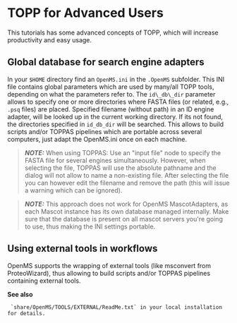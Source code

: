 TOPP for Advanced Users
======================

This tutorials has some advanced concepts of TOPP, which will increase productivity and easy usage.

## Global database for search engine adapters

In your `$HOME` directory find an `OpenMS.ini` in the `.OpenMS` subfolder. This INI file contains global parameters
which are used by many/all TOPP tools, depending on what the parameters refer to. The `id\_db\_dir` parameter allows to
specify one or more directories where FASTA files (or related, e.g., `.psq` files) are placed. Specified filename
(without path) in an ID engine adapter, will be looked up in the current working directory. If its not found, the
directories specified in `id_db_dir` will be searched. This allows to build scripts and/or TOPPAS pipelines which are
portable across several computers, just adapt the OpenMS.ini once on each machine.

> **_NOTE:_** When using TOPPAS: Use an "input file" node to specify the FASTA file for several engines simultaneously.
However, when selecting the file, TOPPAS will use the absolute pathname and the dialog will not allow to name a
non-existing file. After selecting the file you can however edit the filename and remove the path (this will issue a
warning which can be ignored).

> **_NOTE:_** This approach does not work for OpenMS MascotAdapters, as each Mascot instance has its own database
managed internally. Make sure that the database is present on all mascot servers you're going to use, thus making the
INI settings portable.

## Using external tools in workflows

OpenMS supports the wrapping of external tools (like msconvert from ProteoWizard), thus allowing to build scripts and/or
TOPPAS pipelines containing external tools.

**See also**

     `share/OpenMS/TOOLS/EXTERNAL/ReadMe.txt` in your local installation for details.
